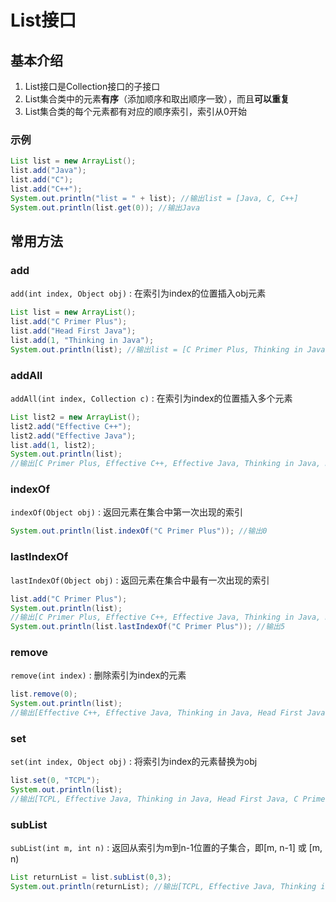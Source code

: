 # List接口

## 基本介绍

1.   List接口是Collection接口的子接口
2.   List集合类中的元素**有序**（添加顺序和取出顺序一致），而且**可以重复**
3.   List集合类的每个元素都有对应的顺序索引，索引从0开始

### 示例

```Java
List list = new ArrayList();
list.add("Java");
list.add("C");
list.add("C++");
System.out.println("list = " + list); //输出list = [Java, C, C++]
System.out.println(list.get(0)); //输出Java
```

## 常用方法

### add

`add(int index, Object obj)` : 在索引为index的位置插入obj元素

```Java
List list = new ArrayList();
list.add("C Primer Plus");
list.add("Head First Java");
list.add(1, "Thinking in Java");
System.out.println(list); //输出list = [C Primer Plus, Thinking in Java, Head First Java]
```

### addAll

`addAll(int index, Collection c)` : 在索引为index的位置插入多个元素

```Java
List list2 = new ArrayList();
list2.add("Effective C++");
list2.add("Effective Java");
list.add(1, list2);
System.out.println(list); 
//输出[C Primer Plus, Effective C++, Effective Java, Thinking in Java, Head First Java]
```

### indexOf

`indexOf(Object obj)` : 返回元素在集合中第一次出现的索引

```Java
System.out.println(list.indexOf("C Primer Plus")); //输出0
```

### lastIndexOf

`lastIndexOf(Object obj)` : 返回元素在集合中最有一次出现的索引

```Java
list.add("C Primer Plus");
System.out.println(list);
//输出[C Primer Plus, Effective C++, Effective Java, Thinking in Java, Head First Java, C Primer Plus]
System.out.println(list.lastIndexOf("C Primer Plus")); //输出5
```

### remove

`remove(int index)` : 删除索引为index的元素

```Java
list.remove(0);
System.out.println(list);
//输出[Effective C++, Effective Java, Thinking in Java, Head First Java, C Primer Plus]
```

### set

`set(int index, Object obj)` : 将索引为index的元素替换为obj

```Java
list.set(0, "TCPL");
System.out.println(list);
//输出[TCPL, Effective Java, Thinking in Java, Head First Java, C Primer Plus]
```

### subList

`subList(int m, int n)` : 返回从索引为m到n-1位置的子集合，即[m, n-1] 或 [m, n)

```Java
List returnList = list.subList(0,3);
System.out.println(returnList); //输出[TCPL, Effective Java, Thinking in Java]
```